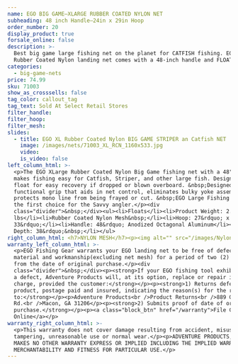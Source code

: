 ```yaml
---
name: EGO BIG GAME—XLARGE RUBBER COATED NYLON NET
subheading: 48 inch Handle—24in x 29in Hoop
order_number: 20
display_product: true
forsale_online: false
description: >-
  Best big game large fishing net on the planet for CATFISH fishing. EGO XLarge
  Rubber Coated Nylon landing net comes with a 48-inch handle and FLOATS.
categories:
  - big-game-nets
price: 74.99
sku: 71003
show_as_crosssells: false
tag_color: callout_tag
tag_text: Sold At Select Retail Stores
filter_handle:
filter_hoop:
filter_mesh:
slides:
  - title: EGO XL Rubber Coated Nylon BIG GAME STRIPER an Catfish NET
    image: /images/nets/71003_XL_RCN_1160x533.jpg
    video:
    is_video: false
left_column_html: >-
  <p>The EGO XLarge Rubber Coated Nylon Big Game fishing net with a 48" handle
  makes fishing easy for Catfish, Striper, and other large fish. Designed to
  float for easy recovery if dropped or blown overboard. &nbsp;Designed with a
  functional grip that aids in net control, eliminates bulky yoke assemblies and
  protects mono line from being frayed or cut. &nbsp;EGO Large Fishing Nets are
  the first choice for the Savvy angler.</p><div
  class="divider">&nbsp;</div><ul><li>Floats</li><li>Product Weight: 2.5
  lbs</li><li>Rubber Coated Nylon Mesh&nbsp;</li><li>Hoop: 27&rdquo; x
  33&rdquo;</li><li>Handle: 48&rdquo; Anodized Octagonal Aluminum</li><li>Bag
  Depth: 38&rdquo;&nbsp;</li></ul>
right_column_html: <h7>NYLON MESH</h7><p><img alt="" src="/images/Nylon_400x150.jpg" /></p>
warranty_left_column_html: >-
  <p>EGO Fishing Gear warrants your EGO landing net to be free of defects in
  material and workmanship(excluding net mesh) for a period of two (2) years
  from the date of original purchase.</p><div
  class="divider">&nbsp;</div><p><strong>If your EGO fishing tool exhibits such
  a defect, Adventure Products will, at its option, replace or repair it without
  charge, provided the customer:</strong></p><p><strong>1) Returns defective
  product, postage paid and insured, indicating the reason(s) for the return
  to:</strong></p><p>Adventure Products<br />Product Returns<br />889 Guy Paine
  Rd.<br />Macon, GA 31206</p><p><strong>2) Submits proof of date of original
  purchase.</strong></p><p><a class="block_btn" href="/warranty">File Claim
  Online</a></p>
warranty_right_column_html: >-
  <p>This warranty does not cover damage resulting from accident, misuse, abuse,
  tampering, unreasonable use or normal wear.</p><p>ADVENTURE PRODUCTS, INC.
  MAKES NO OTHER WARRANTY EXPRESS OR IMPLIED INCLUDING THE IMPLIED WARRANTIES OF
  MERCHANTABILITY AND FITNESS FOR PARTICULAR USE.</p>
---
```

